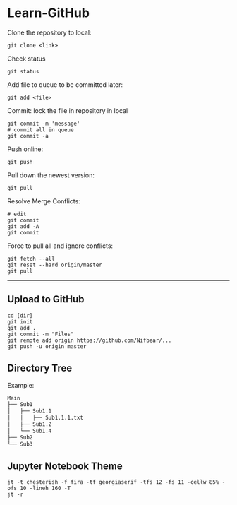 # Learn-GitHub

Clone the repository to local:

```
git clone <link>
```

Check status

```
git status
```

Add file to queue to be committed later:

```
git add <file>
```

Commit: lock the file in repository in local

```
git commit -m 'message'
# commit all in queue
git commit -a  
```

Push online:

```
git push
```

Pull down the newest version:

```
git pull
```

Resolve Merge Conflicts:

```
# edit
git commit
git add -A
git commit
```

Force to pull all and ignore conflicts:

```
git fetch --all
git reset --hard origin/master
git pull
```
--- 

## Upload to GitHub
```
cd [dir]
git init
git add .
git commit -m "Files"
git remote add origin https://github.com/Nifbear/...
git push -u origin master
```

## Directory Tree
Example:

```bash
Main
├── Sub1
│   ├── Sub1.1
│   │   ├── Sub1.1.1.txt
│   ├── Sub1.2
│   └── Sub1.4
├── Sub2
└── Sub3
```


## Jupyter Notebook Theme
```
jt -t chesterish -f fira -tf georgiaserif -tfs 12 -fs 11 -cellw 85% -ofs 10 -lineh 160 -T
jt -r
```
